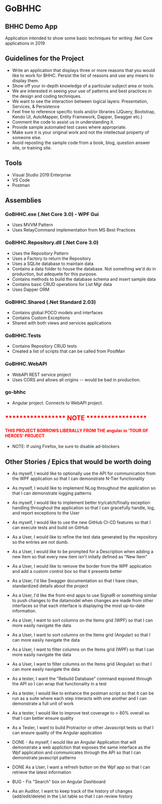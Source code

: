 # GoBHHC
## BHHC Demo App

Application intended to show some basic techniques for writing .Net Core applications in 2019

## Guidelines for the Project
- Write an application that displays three or more reasons that you would like to work for BHHC.  Persist the list of reasons and use any means to display them.
- Show off your in-depth knowledge of a particular subject area or tools.
- We are interested in seeing your use of patterns and best practices in the design and coding techniques.
- We want to see the interaction between logical layers: Presentation, Services, & Persistence
- Feel free to reference specific tools and/or libraries (JQuery, Bootstrap, Kendo UI, AutoMapper, Entity Framework, Dapper, Swagger etc.)
- Comment the code to assist us in understanding it.
- Provide sample automated test cases where appropriate.
- Make sure it is your original work and not the intellectual property of someone else.
- Avoid reposting the sample code from a book, blog, question answer site, or training site.

## Tools
- Visual Studio 2019 Enterprise
- VS Code
- Postman

## Assemblies

### GoBHHC.exe (.Net Core 3.0) - WPF Gui
- Uses MVVM Pattern
- Uses RelayCommand implementation from MS Best Practices

### GoBHHC.Repository.dll (.Net Core 3.0)
- Uses the Repository Pattern
- Uses a Factory to return the Repository
- Uses a SQLite database to maintain data
- Contains a data folder to house the database.  Not something we'd do in production, but adequete for this purpose.
- Contains methods to build the database schema and insert sample data
- Contains basic CRUD operations for List Mgr data 
- Uses Dapper ORM

### GoBHHC.Shared (.Net Standard 2.03)
- Contains global POCO models and interfaces
- Contains Custom Exceptions
- Shared with both views and services applications

### GoBHHC.Tests
- Contains Repository CRUD tests
- Created a list of scripts that can be called from PostMan

### GoBHHC.WebAPI
- WebAPI REST service project
- Uses CORS and allows all origins -- would be bad in production.

### go-bhhc
- Angular project.  Connects to WebAPI project.

<span style="color:red">

## __***************** NOTE *****************__

#### __THIS PROJECT BORROWS LIBERALLY FROM THE angular.io 'TOUR OF HEROES' PROJECT__

</span>

- NOTE: If using Firefox, be sure to disable ad-blockers

## Other Stories / Epics that would be worth doing
- As myself, I would like to optionally use the API for communication from the WPF application so that I can demonstrate N-Tier functionality
- As myself, I would like to implement NLog throughout the application so that I can demonstrate logging patterns
- As myself, I would like to implement better try/catch/finally exception handling throughout the application so that I can gracefully handle, log, and report exceptions to the User
- As myself, I would like to use the new GitHub CI-CD features so that I can execute tests and build on GitHub

- As a User, I would like to refine the test data generated by the repository so the entries are not dumb.
- As a User, I would like to be prompted for a Description when adding a new Item so that every new item isn't initally defined as "New Item"
- As a User, I would like to remove the border from the WPF application and add a custom control box so that it presents better
- As a User, I'd like Swagger documentation so that I have clean, standardized details about the project
- As a User, I'd like the front-end apps to use SignalR or something similar to push changes to the datamodel when changes are made from other interfaces so that each interface is displaying the most up-to-date information.
- As a User, I want to sort columns on the Items grid (WPF) so that I can more easily navigate the data
- As a User, I want to sort columns on the Items grid (Angular) so that I can more easily navigate the data
- As a User, I want to filter columns on the Items grid (WPF) so that I can more easily navigate the data
- As a User, I want to filter columns on the Items grid (Angular) so that I can more easily navigate the data

- As a tester, I want the "Rebuild Database" command exposed through the API so I can wrap that functionality in a test
- As a tester, I would like to enhance the postman script so that it can be run as a suite where each step interacts with one another and I can demonstrate a full unit of work
- As a tester, I would like to improve test coverage to > 80% overall so that I can better ensure quality
- As a Tester, I want to build Protractor or other Javascript tests so that I can ensure quality of the Angular application

- DONE - As myself, I would like an Angular Application that will demonstrate a web appliction that exposes the same interface as the Wpf application and communicates through the API so that I can demonstrate javascript patterns 
- DONE As a User, I want a refresh button on the Wpf app so that I can retrieve the latest information

- BUG - Fix "Search" box on Angular Dashboard

- As an Auditor, I want to keep track of the history of changes (add/edit/delete) in the List table so that I can review history
